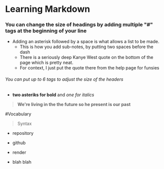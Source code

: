 # Learning Markdown
### You can change the size of headings by adding multiple "#" tags at the beginning of your line
- Adding an asterisk followed by a space is what allows a list to be made.
  - This is how you add sub-notes, by putting two spaces before the dash
  - There is a seriously deep Kanye West quote on the bottom of the page which is pretty neat.
  - For context, I just put the quote there from the help page for funsies
  
###### You can put up to 6 tags to adjust the size of the headers
- **two asteriks for bold** and *one for italics*

> **We're living in the the future so
> he present is our past**

#Vocabulary
> Syntax
- repository
- github
- render 

- blah blah

